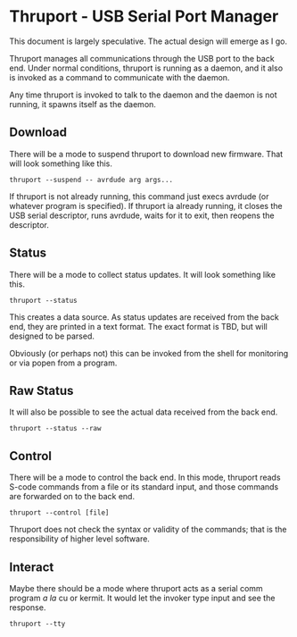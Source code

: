 # Thruport - USB Serial Port Manager

This document is largely speculative.  The actual design will emerge
as I go.

Thruport manages all communications through the USB port to the back
end.  Under normal conditions, thruport is running as a daemon, and it
also is invoked as a command to communicate with the daemon.

Any time thruport is invoked to talk to the daemon and the daemon
is not running, it spawns itself as the daemon.


## Download

There will be a mode to suspend thruport to download new firmware.
That will look something like this.

    thruport --suspend -- avrdude arg args...

If thruport is not already running, this command just execs avrdude
(or whatever program is specified).  If thruport ia already running,
it closes the USB serial descriptor, runs avrdude, waits for it to
exit, then reopens the descriptor.


## Status

There will be a mode to collect status updates.  It will look
something like this.

    thruport --status

This creates a data source.  As status updates are received from
the back end, they are printed in a text format.  The exact format
is TBD, but will designed to be parsed.

Obviously (or perhaps not) this can be invoked from the shell for
monitoring or via popen from a program.


## Raw Status

It will also be possible to see the actual data received from the
back end.

    thruport --status --raw


## Control

There will be a mode to control the back end.  In this mode, thruport
reads S-code commands from a file or its standard input, and those
commands are forwarded on to the back end.

    thruport --control [file]

Thruport does not check the syntax or validity of the commands; that
is the responsibility of higher level software.


## Interact

Maybe there should be a mode where thruport acts as a serial comm
program *a la* cu or kermit.  It would let the invoker type input
and see the response.

    thruport --tty
